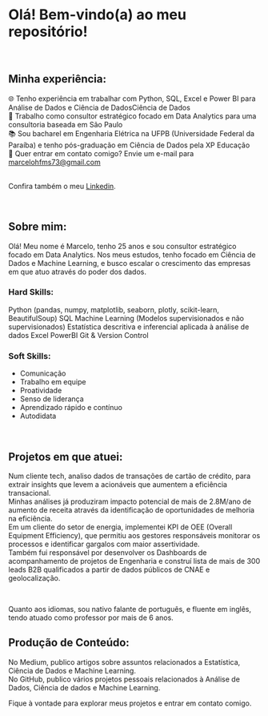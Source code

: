 # Olá! Bem-vindo(a) ao meu repositório!

<br>

## Minha experiência:

🌐 Tenho experiência em trabalhar com Python, SQL, Excel e Power BI para Análise de Dados e Ciência de DadosCiência de Dados<br>
🎲 Trabalho como consultor estratégico focado em Data Analytics para uma consultoria baseada em São Paulo <br>
📚 Sou bacharel em Engenharia Elétrica na UFPB (Universidade Federal da Paraíba) e tenho pós-graduação em Ciência de Dados pela XP Educação <br>
📧 Quer entrar em contato comigo? Envie um e-mail para marcelohfms73@gmail.com <br>
<br>

Confira também o meu [Linkedin](https://www.linkedin.com/in/marcelo-hfms/).

<br>

## Sobre mim:

Olá! Meu nome é Marcelo, tenho 25 anos e sou consultor estratégico focado em Data Analytics. Nos meus estudos, tenho focado em Ciência de Dados e Machine Learning, e busco escalar o crescimento das empresas em que atuo através do poder dos dados.<br>

### Hard Skills:

Python (pandas, numpy, matplotlib, seaborn, plotly, scikit-learn, BeautifulSoup)
SQL
Machine Learning (Modelos supervisionados e não supervisionados)
Estatística descritiva e inferencial aplicada à análise de dados
Excel
PowerBI
Git & Version Control
<br>

### Soft Skills:

* Comunicação
* Trabalho em equipe
* Proatividade
* Senso de liderança
* Aprendizado rápido e contínuo
* Autodidata
<br>

## Projetos em que atuei:

Num cliente tech, analiso dados de transações de cartão de crédito, para extrair insights que levem a acionáveis que aumentem a eficiência transacional. <br>
Minhas análises já produziram impacto potencial de mais de 2.8M/ano de aumento de receita através da identificação de oportunidades de melhoria na eficiência. <br>
Em um cliente do setor de energia, implementei KPI de OEE (Overall Equipment Efficiency), que permitiu aos gestores responsáveis monitorar os processos e identificar gargalos com maior assertividade. <br>
Também fui responsável por desenvolver os Dashboards de acompanhamento de projetos de Engenharia e construí lista de mais de 300 leads B2B qualificados a partir de dados públicos de CNAE e geolocalização.
<br>

<br>

Quanto aos idiomas, sou nativo falante de português, e fluente em inglês, tendo atuado como professor por mais de 6 anos.

## Produção de Conteúdo:
No Medium, publico artigos sobre assuntos relacionados a Estatística, Ciência de Dados e Machine Learning. <br>
No GitHub, publico vários projetos pessoais relacionados à Análise de Dados, Ciência de dados e Machine Learning.
<br>

Fique à vontade para explorar meus projetos e entrar em contato comigo.
